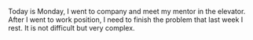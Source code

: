 Today is Monday, I went to company and meet my mentor in the elevator. After I went to work position, I need to finish the problem that last week I rest. It is not difficult but very complex.
